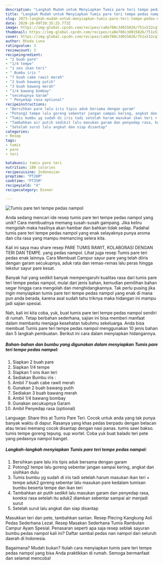 ```yaml
---
description: "Langkah Mudah untuk Menyiapkan Tumis pare teri tempe pedas nampol Anti Gagal"
title: "Langkah Mudah untuk Menyiapkan Tumis pare teri tempe pedas nampol Anti Gagal"
slug: 2073-langkah-mudah-untuk-menyiapkan-tumis-pare-teri-tempe-pedas-nampol-anti-gagal
date: 2020-10-09T20:35:25.773Z
image: https://img-global.cpcdn.com/recipes/ca8e788c3d015826/751x532cq70/tumis-pare-teri-tempe-pedas-nampol-foto-resep-utama.jpg
thumbnail: https://img-global.cpcdn.com/recipes/ca8e788c3d015826/751x532cq70/tumis-pare-teri-tempe-pedas-nampol-foto-resep-utama.jpg
cover: https://img-global.cpcdn.com/recipes/ca8e788c3d015826/751x532cq70/tumis-pare-teri-tempe-pedas-nampol-foto-resep-utama.jpg
author: Rhoda Luna
ratingvalue: 3
reviewcount: 3
recipeingredient:
- "2 buah pare"
- "1/4 tempe"
- "1 ons ikan teri"
- " Bumbu iris "
- "7 buah cabe rawit merah"
- "2 buah bawang putih"
- "3 buah bawang merah"
- "1/4 bawang bombay"
- "secukupnya Garam"
- " Penyedap rasa optional"
recipeinstructions:
- "Bersihkan pare lalu iris tipis aduk bersama dengan garam"
- "Potong2 tempe lalu goreng sebentar jangan sampai kering, angkat dan sisihkan dulu"
- "Tumis bumbu yg sudah di iris tadi setelah harum masukan ikan teri + tempe aduk2 goreng sebentar lalu masukan pare kedalam tumisan bumbu beserta tempe dan ikan teri"
- "Tambahkan air putih sedikit lalu masukan garam dan penyedap rasa, koreksi rasa setelah itu aduk2 diamkan sebentar sampai air menjadi surut"
- "Setelah surut lalu angkat dan siap disantap"
categories:
- Resep
tags:
- tumis
- pare
- teri

katakunci: tumis pare teri 
nutrition: 189 calories
recipecuisine: Indonesian
preptime: "PT26M"
cooktime: "PT35M"
recipeyield: "4"
recipecategory: Dinner

---
```



![Tumis pare teri tempe pedas nampol](https://img-global.cpcdn.com/recipes/ca8e788c3d015826/751x532cq70/tumis-pare-teri-tempe-pedas-nampol-foto-resep-utama.jpg)

Anda sedang mencari ide resep tumis pare teri tempe pedas nampol yang unik? Cara membuatnya memang susah-susah gampang. Jika keliru mengolah maka hasilnya akan hambar dan bahkan tidak sedap. Padahal tumis pare teri tempe pedas nampol yang enak selayaknya punya aroma dan cita rasa yang mampu memancing selera kita.

Kali ini saya mau share resep PARE TUMIS RAWIT, KOLABORASI DENGAN TERI DAN TEMPE. yang pedas nampol. Lihat juga resep Tumis pare teri pedas enak lainnya. Cara Membuat Campur sayur pare yang telah diiris dengan garam secukupnya, aduk rata dan remas-remas lalu peras hingga tekstur sayur pare kesat.

Banyak hal yang sedikit banyak mempengaruhi kualitas rasa dari tumis pare teri tempe pedas nampol, mulai dari jenis bahan, kemudian pemilihan bahan segar hingga cara mengolah dan menghidangkannya. Tak perlu pusing jika ingin menyiapkan tumis pare teri tempe pedas nampol yang enak di mana pun anda berada, karena asal sudah tahu triknya maka hidangan ini mampu jadi sajian spesial.


Nah, kali ini kita coba, yuk, buat tumis pare teri tempe pedas nampol sendiri di rumah. Tetap berbahan sederhana, sajian ini bisa memberi manfaat dalam membantu menjaga kesehatan tubuhmu sekeluarga. Anda bisa membuat Tumis pare teri tempe pedas nampol menggunakan 10 jenis bahan dan 5 langkah pembuatan. Berikut ini cara dalam menyiapkan hidangannya.

<!--inarticleads1-->

##### Bahan-bahan dan bumbu yang digunakan dalam menyiapkan Tumis pare teri tempe pedas nampol:

1. Siapkan 2 buah pare
1. Siapkan 1/4 tempe
1. Siapkan 1 ons ikan teri
1. Sediakan  Bumbu iris :
1. Ambil 7 buah cabe rawit merah
1. Gunakan 2 buah bawang putih
1. Sediakan 3 buah bawang merah
1. Ambil 1/4 bawang bombay
1. Gunakan secukupnya Garam
1. Ambil  Penyedap rasa (optional)


Language: Share this at Tumis Pare Teri. Cocok untuk anda yang tak punya banyak waktu di dapur. Rasanya yang khas pedas berpadu dengan belacan atau terasi memang cocok disantap dengan nasi panas. tumis sawi bakso. tumis tempe goreng tepung. sup wortel. Coba yuk buat balado teri pete yang pedasnya nampol banget. 

<!--inarticleads2-->

##### Langkah-langkah menyiapkan Tumis pare teri tempe pedas nampol:

1. Bersihkan pare lalu iris tipis aduk bersama dengan garam
1. Potong2 tempe lalu goreng sebentar jangan sampai kering, angkat dan sisihkan dulu
1. Tumis bumbu yg sudah di iris tadi setelah harum masukan ikan teri + tempe aduk2 goreng sebentar lalu masukan pare kedalam tumisan bumbu beserta tempe dan ikan teri
1. Tambahkan air putih sedikit lalu masukan garam dan penyedap rasa, koreksi rasa setelah itu aduk2 diamkan sebentar sampai air menjadi surut
1. Setelah surut lalu angkat dan siap disantap


Masukkan teri dan pete, tambahkan santan. Resep Plecing Kangkung Asli Pedas Sederhana Lezat. Resep Masakan Sederhana Tumis Rambutan Campur Ayam Spesial. Penasaran seperti apa saja resep seblak sayuran bumbu pedas nampol kali ini? Daftar sambal pedas nan nampol dari seluruh daerah di Indonesia. 

Bagaimana? Mudah bukan? Itulah cara menyiapkan tumis pare teri tempe pedas nampol yang bisa Anda praktikkan di rumah. Semoga bermanfaat dan selamat mencoba!

